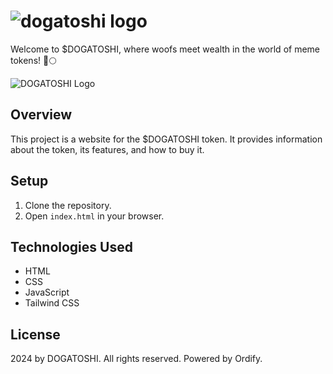 # ![dogatoshi logo](https://dogatoshi.vercel.app/assets/images/dogatoshi-logo.png)

Welcome to $DOGATOSHI, where woofs meet wealth in the world of meme tokens! 🐾🌕

![DOGATOSHI Logo](https://dogatoshi.vercel.app/assets/images/og-image.png)

## Overview

This project is a website for the $DOGATOSHI token. It provides information about the token, its features, and how to buy it.

## Setup

1. Clone the repository.
2. Open `index.html` in your browser.

## Technologies Used

- HTML
- CSS
- JavaScript
- Tailwind CSS

## License

2024 by DOGATOSHI. All rights reserved. Powered by Ordify.
